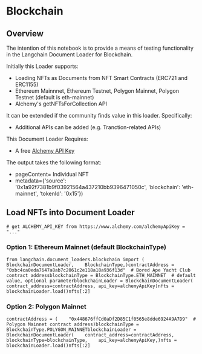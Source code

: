 Blockchain
==========

Overview[](#overview "Direct link to Overview")
------------------------------------------------

The intention of this notebook is to provide a means of testing functionality in the Langchain Document Loader for Blockchain.

Initially this Loader supports:

*   Loading NFTs as Documents from NFT Smart Contracts (ERC721 and ERC1155)
*   Ethereum Mainnnet, Ethereum Testnet, Polygon Mainnet, Polygon Testnet (default is eth-mainnet)
*   Alchemy's getNFTsForCollection API

It can be extended if the community finds value in this loader. Specifically:

*   Additional APIs can be added (e.g. Tranction-related APIs)

This Document Loader Requires:

*   A free [Alchemy API Key](https://www.alchemy.com/)

The output takes the following format:

*   pageContent= Individual NFT
*   metadata={'source': '0x1a92f7381b9f03921564a437210bb9396471050c', 'blockchain': 'eth-mainnet', 'tokenId': '0x15'})

Load NFTs into Document Loader[](#load-nfts-into-document-loader "Direct link to Load NFTs into Document Loader")
------------------------------------------------------------------------------------------------------------------

    # get ALCHEMY_API_KEY from https://www.alchemy.com/alchemyApiKey = "..."

### Option 1: Ethereum Mainnet (default BlockchainType)[](#option-1-ethereum-mainnet-default-blockchaintype "Direct link to Option 1: Ethereum Mainnet (default BlockchainType)")

    from langchain.document_loaders.blockchain import (    BlockchainDocumentLoader,    BlockchainType,)contractAddress = "0xbc4ca0eda7647a8ab7c2061c2e118a18a936f13d"  # Bored Ape Yacht Club contract addressblockchainType = BlockchainType.ETH_MAINNET  # default value, optional parameterblockchainLoader = BlockchainDocumentLoader(    contract_address=contractAddress, api_key=alchemyApiKey)nfts = blockchainLoader.load()nfts[:2]

### Option 2: Polygon Mainnet[](#option-2-polygon-mainnet "Direct link to Option 2: Polygon Mainnet")

    contractAddress = (    "0x448676ffCd0aDf2D85C1f0565e8dde6924A9A7D9"  # Polygon Mainnet contract address)blockchainType = BlockchainType.POLYGON_MAINNETblockchainLoader = BlockchainDocumentLoader(    contract_address=contractAddress,    blockchainType=blockchainType,    api_key=alchemyApiKey,)nfts = blockchainLoader.load()nfts[:2]